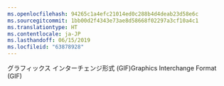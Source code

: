 ```yaml
---
ms.openlocfilehash: 94265c1a4efc21014ed0c288b4d4deab23d58e6c
ms.sourcegitcommit: 1bb00d2f4343e73ae8d58668f02297a3cf10a4c1
ms.translationtype: HT
ms.contentlocale: ja-JP
ms.lasthandoff: 06/15/2019
ms.locfileid: "63878928"
---
```

<span data-ttu-id="4e9af-101">グラフィックス インターチェンジ形式 (GIF)</span><span class="sxs-lookup"><span data-stu-id="4e9af-101">Graphics Interchange Format (GIF)</span></span>